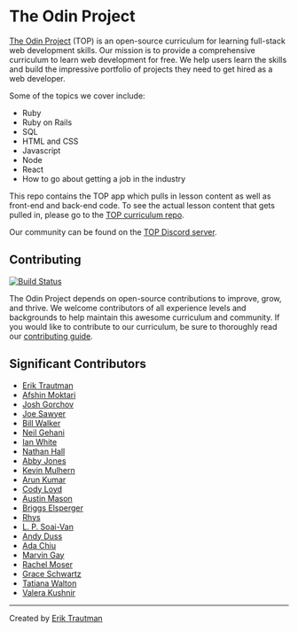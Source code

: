 # The Odin Project

[The Odin Project](https://www.theodinproject.com/) (TOP) is an open-source curriculum for learning full-stack web development skills. Our mission is to provide a comprehensive curriculum to learn web development for free. We help users learn the skills and build the impressive portfolio of projects they need to get hired as a web developer.

Some of the topics we cover include:

-   Ruby
-   Ruby on Rails
-   SQL
-   HTML and CSS
-   Javascript
-   Node
-   React
-   How to go about getting a job in the industry

This repo contains the TOP app which pulls in lesson content as well as front-end and back-end code. To see the actual lesson content that gets pulled in, please go to the [TOP curriculum repo](https://github.com/TheOdinProject/curriculum).

Our community can be found on the [TOP Discord server](https://discord.gg/fbFCkYabZB).

## Contributing

[![Build Status](https://circleci.com/gh/TheOdinProject/theodinproject.svg?style=svg)](https://app.circleci.com/pipelines/github/TheOdinProject/theodinproject)

The Odin Project depends on open-source contributions to improve, grow, and thrive. We welcome contributors of all experience levels and backgrounds to help maintain this awesome curriculum and community. If you would like to contribute to our curriculum, be sure to thoroughly read our [contributing guide](https://github.com/TheOdinProject/theodinproject/blob/main/CONTRIBUTING.md).

## Significant Contributors

-   [Erik Trautman](https://github.com/eriktrautman)
-   [Afshin Moktari](https://github.com/afshinator)
-   [Josh Gorchov](https://github.com/gorchov)
-   [Joe Sawyer](https://github.com/zkay)
-   [Bill Walker](https://github.com/mach1010)
-   [Neil Gehani](https://github.com/ngehani)
-   [Ian White](http://github.com/Iawhite76)
-   [Nathan Hall](http://github.com/dominathan)
-   [Abby Jones](http://github.com/AbbyJonesDev)
-   [Kevin Mulhern](https://github.com/KevinMulhern)
-   [Arun Kumar](https://github.com/arku)
-   [Cody Loyd](https://github.com/codyloyd)
-   [Austin Mason](https://github.com/CouchofTomato)
-   [Briggs Elsperger](https://github.com/I3uckwheat)
-   [Rhys](https://github.com/105ron)
-   [L. P. Soai-Van](https://github.com/leosoaivan)
-   [Andy Duss](https://github.com/mindovermiles262)
-   [Ada Chiu](https://github.com/adachiu)
-   [Marvin Gay](https://github.com/marvingay)
-   [Rachel Moser](https://github.com/rlmoser99)
-   [Grace Schwartz](https://github.com/CatQueenCodes)
-   [Tatiana Walton](https://github.com/twalton83)
-   [Valera Kushnir](https://github.com/kashura)

---

Created by [Erik Trautman](http://www.github.com/eriktrautman)
